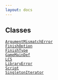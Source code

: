 ```yaml
---
layout: docs
---
```

## Classes

<a href="../object/ArgumentMismatchError.html#ArgumentMismatchError"
target="main"><code>ArgumentMismatchError</code></a>  
<a href="../object/FinishOption.html#FinishOption"
target="main"><code>FinishOption</code></a>  
<a href="../object/FinishType.html#FinishType"
target="main"><code>FinishType</code></a>  
<a href="../object/GameMainDef.html#GameMainDef"
target="main"><code>GameMainDef</code></a>  
<a href="../object/LCS.html#LCS" target="main"><code>LCS</code></a>  
<a href="../object/LibraryError.html#LibraryError"
target="main"><code>LibraryError</code></a>  
<a href="../object/Script.html#Script"
target="main"><code>Script</code></a>  
<a href="../object/SingletonIterator.html#SingletonIterator"
target="main"><code>SingletonIterator</code></a>  

